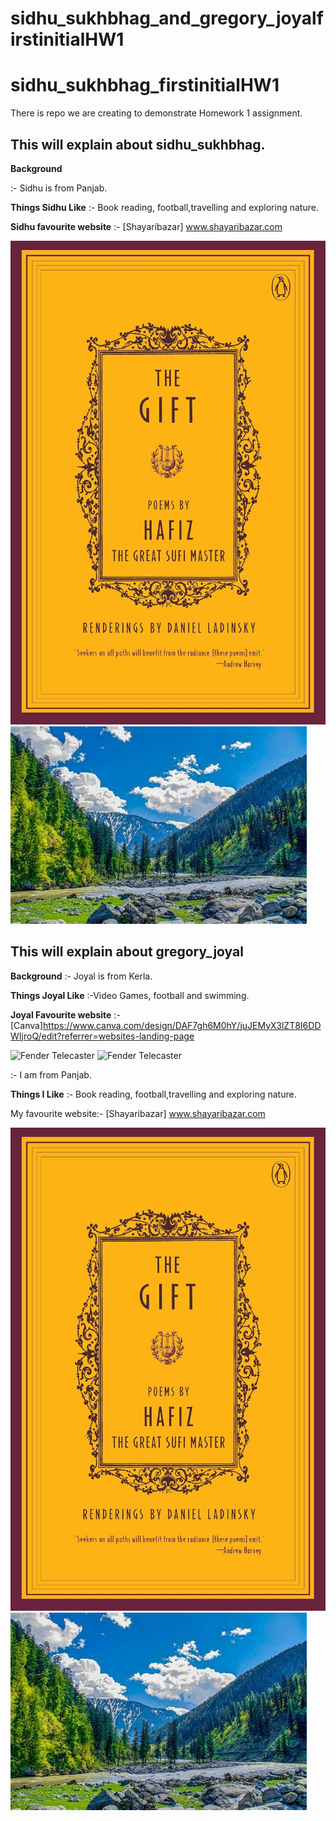 # sidhu_sukhbhag_and_gregory_joyalfirstinitialHW1

# sidhu_sukhbhag_firstinitialHW1

There is repo we are creating to demonstrate Homework 1 assignment.
## This will explain about sidhu_sukhbhag.

**Background**

:- Sidhu is from Panjab.

**Things Sidhu Like**
:- Book reading, football,travelling and exploring nature.

**Sidhu favourite website** :-
[Shayaribazar] www.shayaribazar.com

![Fender Telecaster](images/a.jpg)
![Fender Telecaster](images/OIP.jpeg)



## This will explain about gregory_joyal

**Background**
:- Joyal is from Kerla.

**Things Joyal Like**
:-Video Games, football and swimming.

**Joyal Favourite website** :-
[Canva]https://www.canva.com/design/DAF7gh6M0hY/juJEMyX3lZT8I6DDWIjroQ/edit?referrer=websites-landing-page

![Fender Telecaster](images/OIP%20(1).jpeg)
![Fender Telecaster](images/R.jpeg)

:- I am from Panjab.

**Things I Like**
:- Book reading, football,travelling and exploring nature.

My favourite website:-
[Shayaribazar] www.shayaribazar.com

![Fender Telecaster](images/a.jpg)
![Fender Telecaster](images/OIP.jpeg
)

